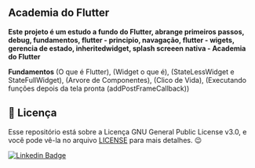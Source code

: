 ## Academia do Flutter 

<b>Este projeto é um estudo a fundo do Flutter, abrange primeiros passos, debug, fundamentos, flutter - principio, navagação, flutter - wigets, gerencia de estado, inheritedwidget, splash screeen nativa - Academia do Flutter</b>

<b>Fundamentos</b> (O que é Flutter), (Widget o que é), (StateLessWidget e StateFullWidget), (Arvore de Componentes), (Clico de Vida), (Executando funções depois da tela pronta (addPostFrameCallback))

<h2>📝 Licença</h2>

<p>
   Esse repositório está sobre a Licença GNU General Public License v3.0, e você pode vê-la no arquivo <a href="https://github.com/caneto/calculator-app/blob/main/LICENSE">LICENSE</a> para mais detalhes. 😉
</p>



[![Linkedin Badge](https://img.shields.io/badge/-Carlos%20Alberto-292929?style=flat-square&logo=Linkedin&logoColor=white&link=https://www.linkedin.com/in/canetorj/)](https://www.linkedin.com/in/canetorj/)
